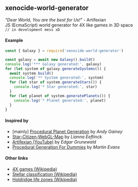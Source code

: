 ## xenocide-world-generator
_"Dear World, You are the best for Us!"_ - Artifexian  
JS (EcmaScript) world generator for 4X like games in 3D space  
`// in development mess xD`


#### Example
```js
const { Galaxy } = require('xenocide-world-generator')

const galaxy = await new Galaxy().build()
console.log('*** Galaxy generated:', galaxy)
for (let system of galaxy.generateSystems()) {
  await system.build()
  console.log('** System generated:', system)
  for (let star of system.generateStars()) {
    console.log('* Star generated:', star)
  }
  for (let planet of system.generatePlanets()) {
    console.log('* Planet generated:', planet)
  }
}
```

#### Inspired by
* [mainly] [Procedural Planet Generation](https://experilous.com/1/blog/post/procedural-planet-generation) by _Andy Gainey_
* [Star-Citizen-WebGL-Map](https://github.com/Leeft/Star-Citizen-WebGL-Map) by _Lianna Eeftinck_
* [Artifexian (YouTube)](https://www.youtube.com/user/Artifexian) by _Edgar Grunewald_
* [Procedural Generation For  Dummies](http://martindevans.me/game-development/2016/01/14/Procedural-Generation-For-Dummies-Galaxies/) by _Martin Evans_

#### Other links
* [4X games (Wikipedia)](https://en.wikipedia.org/wiki/4X)
* [Stellar classification (Wikipedia)](https://en.wikipedia.org/wiki/Stellar_classification)
* [Holdridge life zones (Wikipedia)](https://en.wikipedia.org/wiki/Holdridge_life_zones)
